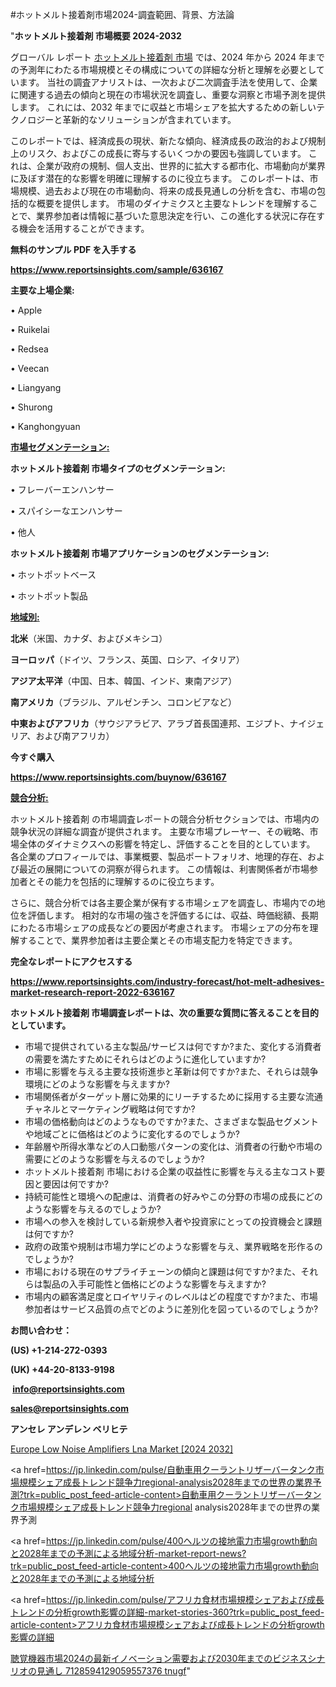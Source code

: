 #ホットメルト接着剤市場2024-調査範囲、背景、方法論

"<strong>ホットメルト接着剤 市場概要 2024-2032</strong>

グローバル レポート <a href=https://www.reportsinsights.com/sample/636167>ホットメルト接着剤 市場</a> では、2024 年から 2024 年までの予測年にわたる市場規模とその構成についての詳細な分析と理解を必要としています。 当社の調査アナリストは、一次および二次調査手法を使用して、企業に関連する過去の傾向と現在の市場状況を調査し、重要な洞察と市場予測を提供します。 これには、2032 年までに収益と市場シェアを拡大​​するための新しいテクノロジーと革新的なソリューションが含まれています。

このレポートでは、経済成長の現状、新たな傾向、経済成長の政治的および規制上のリスク、およびこの成長に寄与するいくつかの要因も強調しています。 これは、企業が政府の規制、個人支出、世界的に拡大する都市化、市場動向が業界に及ぼす潜在的な影響を明確に理解するのに役立ちます。 このレポートは、市場規模、過去および現在の市場動向、将来の成長見通しの分析を含む、市場の包括的な概要を提供します。 市場のダイナミクスと主要なトレンドを理解することで、業界参加者は情報に基づいた意思決定を行い、この進化する状況に存在する機会を活用することができます。

<strong><b>無料のサンプル PDF を入手する</b></strong>

<a href=https://www.reportsinsights.com/sample/636167><strong><u>https://www.reportsinsights.com/sample/636167</u></strong></a>

<strong>主要な上場企業:</strong>

• Apple

• Ruikelai

• Redsea

• Veecan

• Liangyang

• Shurong

• Kanghongyuan

<strong><u>市場セグメンテーション</u></strong><strong><u>:</u></strong>

<strong>ホットメルト接着剤 市場タイプのセグメンテーション:</strong>

• フレーバーエンハンサー

• スパイシーなエンハンサー

• 他人

<strong>ホットメルト接着剤 市場アプリケーションのセグメンテーション:</strong>

• ホットポットベース

• ホットポット製品

<strong><u>地域別</u></strong><strong><u>:</u></strong>

<strong>北米</strong>（米国、カナダ、およびメキシコ）

<strong>ヨーロッパ</strong>（ドイツ、フランス、英国、ロシア、イタリア）

<strong>アジア太平洋</strong>（中国、日本、韓国、インド、東南アジア）

<strong>南アメリカ</strong>（ブラジル、アルゼンチン、コロンビアなど）

<strong>中東およびアフリカ</strong>（サウジアラビア、アラブ首長国連邦、エジプト、ナイジェリア、および南アフリカ）

<strong>今すぐ購入</strong>

<a href=https://www.reportsinsights.com/buynow/636167><strong><u>https://www.reportsinsights.com/buynow/636167</u></strong></a>

<strong><u>競合分析:</u></strong>

ホットメルト接着剤 の市場調査レポートの競合分析セクションでは、市場内の競争状況の詳細な調査が提供されます。 主要な市場プレーヤー、その戦略、市場全体のダイナミクスへの影響を特定し、評価することを目的としています。 各企業のプロフィールでは、事業概要、製品ポートフォリオ、地理的存在、および最近の展開についての洞察が得られます。 この情報は、利害関係者が市場参加者とその能力を包括的に理解するのに役立ちます。

さらに、競合分析では各主要企業が保有する市場シェアを調査し、市場内での地位を評価します。 相対的な市場の強さを評価するには、収益、時価総額、長期にわたる市場シェアの成長などの要因が考慮されます。 市場シェアの分布を理解することで、業界参加者は主要企業とその市場支配力を特定できます。

<strong>完全なレポートにアクセスする</strong>

<a href=https://www.reportsinsights.com/industry-forecast/hot-melt-adhesives-market-research-report-2022-636167><strong><u><b>https://www.reportsinsights.com/industry-forecast/hot-melt-adhesives-market-research-report-2022-636167</b></u></strong></a>

<strong><b>ホットメルト接着剤 市場調査レポートは、次の重要な質問に答えることを目的としています。</b></strong>
<ul>
  <li>市場で提供されている主な製品/サービスは何ですか?また、変化する消費者の需要を満たすためにそれらはどのように進化していますか?</li>
  <li>市場に影響を与える主要な技術進歩と革新は何ですか?また、それらは競争環境にどのような影響を与えますか?</li>
  <li>市場関係者がターゲット層に効果的にリーチするために採用する主要な流通チャネルとマーケティング戦略は何ですか?</li>
  <li>市場の価格動向はどのようなものですか?また、さまざまな製品セグメントや地域ごとに価格はどのように変化するのでしょうか?</li>
  <li>年齢層や所得水準などの人口動態パターンの変化は、消費者の行動や市場の需要にどのような影響を与えるのでしょうか?</li>
  <li>ホットメルト接着剤 市場における企業の収益性に影響を与える主なコスト要因と要因は何ですか?</li>
  <li>持続可能性と環境への配慮は、消費者の好みやこの分野の市場の成長にどのような影響を与えるのでしょうか?</li>
  <li>市場への参入を検討している新規参入者や投資家にとっての投資機会と課題は何ですか?</li>
  <li>政府の政策や規制は市場力学にどのような影響を与え、業界戦略を形作るのでしょうか?</li>
  <li>市場における現在のサプライチェーンの傾向と課題は何ですか?また、それらは製品の入手可能性と価格にどのような影響を与えますか?</li>
  <li>市場内の顧客満足度とロイヤリティのレベルはどの程度ですか?また、市場参加者はサービス品質の点でどのように差別化を図っているのでしょうか?</li>
</ul>
<strong>お問い合わせ：</strong>

<strong>(US) +1-214-272-0393</strong>

<strong>(UK) +44-20-8133-9198</strong>

<strong> </strong><a href=info@reportsinsights.com><strong><u>info@reportsinsights.com</u></strong></a>

<a href=sales@reportsinsights.com><strong><u>sales@reportsinsights.com</u></strong></a>

<strong>アンセレ アンデレン ベリヒテ</strong>

<a href=https://www.linkedin.com/pulse/europe-low-noise-amplifiers-lna-markets-emerging-ecozf/>Europe Low Noise Amplifiers Lna Market [2024 2032]</a>

<a href=https://jp.linkedin.com/pulse/自動車用クーラントリザーバータンク市場規模シェア成長トレンド競争力regional-analysis2028年までの世界の業界予測?trk=public_post_feed-article-content>自動車用クーラントリザーバータンク市場規模シェア成長トレンド競争力regional analysis2028年までの世界の業界予測</a>

<a href=https://jp.linkedin.com/pulse/400ヘルツの接地電力市場growth動向と2028年までの予測による地域分析-market-report-news?trk=public_post_feed-article-content>400ヘルツの接地電力市場growth動向と2028年までの予測による地域分析</a>

<a href=https://jp.linkedin.com/pulse/アフリカ食材市場規模シェアおよび成長トレンドの分析growth影響の詳細-market-stories-360?trk=public_post_feed-article-content>アフリカ食材市場規模シェアおよび成長トレンドの分析growth影響の詳細</a>

<a href=https://www.linkedin.com/pulse/聴覚機器市場2024の最新イノベーション需要および2030年までのビジネスシナリオの見通し-7128594129059557376-tnugf/>聴覚機器市場2024の最新イノベーション需要および2030年までのビジネスシナリオの見通し 7128594129059557376 tnugf</a>"
